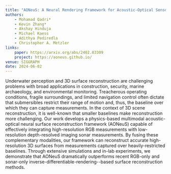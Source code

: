 ```yaml
---
title: "AONeuS: A Neural Rendering Framework for Acoustic-Optical Sensor Fusion"
authors:
    - Mohamad Qadri*
    - Kevin Zhang*
    - Akshay Hinduja
    - Michael Kaess
    - Adithya Pediredla
    - Christopher A. Metzler
links:
    paper: https://arxiv.org/abs/2402.03309
    project: https://aoneus.github.io/
venue: SIGGRAPH
date: 2024-06-02
---
```


Underwater perception and 3D surface reconstruction are challenging problems with broad applications in construction, security, marine archaeology, and environmental monitoring. Treacherous operating conditions, fragile surroundings, and limited navigation control often dictate that submersibles restrict their range of motion and, thus, the baseline over which they can capture measurements. In the context of 3D scene reconstruction, it is well-known that smaller baselines make reconstruction more challenging. Our work develops a physics-based multimodal acoustic-optical neural surface reconstruction framework (AONeuS) capable of effectively integrating high-resolution RGB measurements with low-resolution depth-resolved imaging sonar measurements. By fusing these complementary modalities, our framework can reconstruct accurate high-resolution 3D surfaces from measurements captured over heavily-restricted baselines. Through extensive simulations and in-lab experiments, we demonstrate that AONeuS dramatically outperforms recent RGB-only and sonar-only inverse-differentiable-rendering--based surface reconstruction methods.
